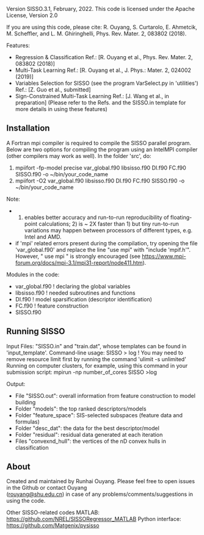 Version SISSO.3.1, February, 2022.
This code is licensed under the Apache License, Version 2.0

If you are using this code, please cite:
R. Ouyang, S. Curtarolo, E. Ahmetcik, M. Scheffler, and L. M. Ghiringhelli, Phys. Rev. Mater. 2, 083802 (2018).

Features:
- Regression & Classification 
  Ref.: [R. Ouyang et al., Phys. Rev. Mater. 2, 083802 (2018)]
- Multi-Task Learning 
  Ref.: [R. Ouyang et al., J. Phys.: Mater. 2, 024002 (2019)]
- Variables Selection for SISSO (see the program VarSelect.py in 'utilities') 
  Ref.: [Z. Guo et al., submitted]
- Sign-Constrained Multi-Task Learning 
  Ref.: [J. Wang et al., in preparation]
(Please refer to the Refs. and the SISSO.in template for more details in using these features)


Installation
-------------
A Fortran mpi compiler is required to compile the SISSO parallel program. Below are two options for compiling the program using an IntelMPI compiler (other compilers may work as well). In the folder 'src', do: 
1)  mpiifort -fp-model precise var_global.f90 libsisso.f90 DI.f90 FC.f90 SISSO.f90 -o ~/bin/your_code_name  
2)  mpiifort -O2 var_global.f90 libsisso.f90 DI.f90 FC.f90 SISSO.f90 -o ~/bin/your_code_name  
  
Note:
- 1) enables better accuracy and run-to-run reproducibility of floating-point calculations; 2) is ~ 2X faster 
  than 1) but tiny run-to-run variations may happen between processors of different types, e.g. Intel and AMD. 
- if 'mpi' related errors present during the compilation, try opening the file 'var_global.f90' and replace
  the line "use mpi" with "include 'mpif.h'". However, " use mpi " is strongly encouraged 
  (see https://www.mpi-forum.org/docs/mpi-3.1/mpi31-report/node411.htm).

Modules in the code:
- var_global.f90     ! declaring the global variables
- libsisso.f90       ! needed subroutines and functions 
- DI.f90             ! model sparsification (descriptor identification)
- FC.f90             ! feature construction
- SISSO.f90


Running SISSO
-------------
Input Files: "SISSO.in" and "train.dat", whose templates can be found in 'input_template'.
Command-line usage: 
 SISSO > log  ! You may need to remove resource limit first by running the command 'ulimit -s unlimited'
Running on computer clusters, for example, using this command in your submission script:
 mpirun -np number_of_cores SISSO >log

Output:
- File "SISSO.out": overall information from feature construction to model building
- Folder "models": the top ranked descriptors/models
- Folder "feature_space": SIS-selected subspaces (feature data and formulas)
- Folder "desc_dat": the data for the best descriptor/model
- Folder "residual": residual data generated at each iteration
- Files "convexnd_hull": the vertices of the nD convex hulls in classification


About
-------------
Created and maintained by Runhai Ouyang. Please feel free to open issues in the Github or contact Ouyang  
(rouyang@shu.edu.cn) in case of any problems/comments/suggestions in using the code. 


Other SISSO-related codes
MATLAB: https://github.com/NREL/SISSORegressor_MATLAB
Python interface: https://github.com/Matgenix/pysisso


